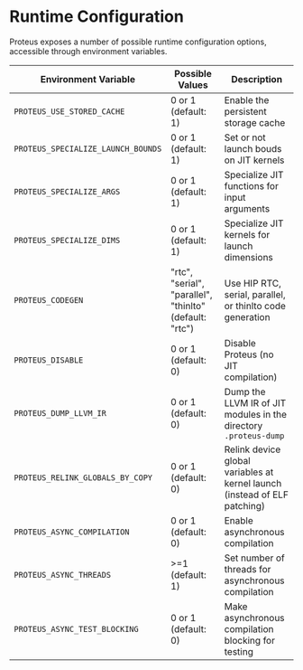 # Runtime Configuration

Proteus exposes a number of possible runtime configuration options, accessible
through environment variables.

| Environment Variable               | Possible Values                                         | Description                                                               |
| ---------------------------------- | ------------------------------------------------------- | ------------------------------------------------------------------------- |
| `PROTEUS_USE_STORED_CACHE`         | 0 or 1 (default: 1)                                     | Enable the persistent storage cache                                       |
| `PROTEUS_SPECIALIZE_LAUNCH_BOUNDS` | 0 or 1 (default: 1)                                     | Set or not launch bouds on JIT kernels                                    |
| `PROTEUS_SPECIALIZE_ARGS`          | 0 or 1 (default: 1)                                     | Specialize JIT functions for input arguments                              |
| `PROTEUS_SPECIALIZE_DIMS`          | 0 or 1 (default: 1)                                     | Specialize JIT kernels for launch dimensions                              |
| `PROTEUS_CODEGEN`                  | "rtc", "serial", "parallel", "thinlto" (default: "rtc") | Use HIP RTC, serial, parallel, or thinlto code generation                 |
| `PROTEUS_DISABLE`                  | 0 or 1 (default: 0)                                     | Disable Proteus (no JIT compilation)                                      |
| `PROTEUS_DUMP_LLVM_IR`             | 0 or 1 (default: 0)                                     | Dump the LLVM IR of JIT modules in the directory `.proteus-dump`          |
| `PROTEUS_RELINK_GLOBALS_BY_COPY`   | 0 or 1 (default: 0)                                     | Relink device global variables at kernel launch (instead of ELF patching) |
| `PROTEUS_ASYNC_COMPILATION`        | 0 or 1 (default: 0)                                     | Enable asynchronous compilation                                           |
| `PROTEUS_ASYNC_THREADS`            | >=1 (default: 1)                                        | Set number of threads for asynchronous compilation                        |
| `PROTEUS_ASYNC_TEST_BLOCKING`      | 0 or 1 (default: 0)                                     | Make asynchronous compilation blocking for testing                        |
